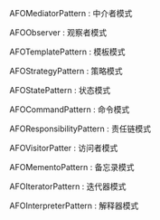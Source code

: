 AFOMediatorPattern :    中介者模式

AFOObserver : 观察者模式

AFOTemplatePattern : 模板模式

AFOStrategyPattern : 策略模式

AFOStatePattern : 状态模式

AFOCommandPattern : 命令模式

AFOResponsibilityPattern : 责任链模式

AFOVisitorPatter : 访问者模式

AFOMementoPattern : 备忘录模式

AFOIteratorPattern : 迭代器模式

AFOInterpreterPattern : 解释器模式
